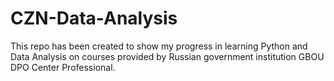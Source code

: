# CZN-Data-Analysis
This repo has been created to show my progress in learning Python and Data Analysis on courses provided by Russian government institution GBOU DPO Center Professional.
